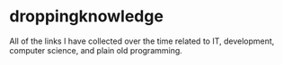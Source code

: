 droppingknowledge
=================

All of the links I have collected over the time related to IT, development, computer science, and plain old programming. 
